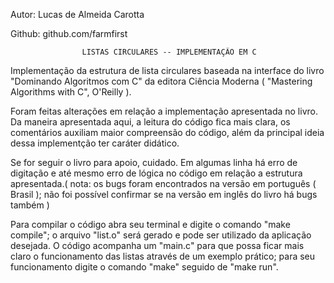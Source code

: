 Autor: Lucas de Almeida Carotta

Github: github.com/farmfirst


                    LISTAS CIRCULARES -- IMPLEMENTAÇÃO EM C


Implementação  da  estrutura  de  lista circulares baseada na interface do livro
"Dominando  Algoritmos com C" da editora Ciência Moderna ( "Mastering Algorithms
with C", O'Reilly ).


Foram  feitas  alterações  em  relação  a implementação apresentada no livro. Da
maneira  apresentada  aqui,  a leitura do código fica mais clara, os comentários
auxiliam maior compreensão do código, além da principal ideia dessa implementção
ter caráter didático.


Se for seguir o livro para apoio, cuidado. Em algumas linha há erro de digitação
e  até mesmo erro de lógica no código em relação a estrutura apresentada.( nota:
os  bugs  foram  encontrados na versão em português ( Brasil ); não foi possível
confirmar se na versão em inglês do livro há bugs também )


Para  compilar  o  código abra seu terminal e digite o comando "make compile"; o
arquivo  "list.o"  será  gerado  e  pode  ser utilizado da aplicação desejada. O
código acompanha um "main.c" para que possa ficar mais claro o funcionamento das
listas  através  de  um exemplo prático; para seu funcionamento digite o comando
"make" seguido de "make run".

